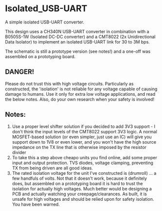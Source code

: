 # Isolated_USB-UART
A simple isolated USB-UART converter.

This design uses a CH340N USB-UART converter in combination with a B0505S-1W (Isolated DC-DC converter) and a CMT8022 (2x Unidirectional Data Isolator) to implement an isolated USB-UART link for 30 to 3M bps.

The schematic is still a prototype version (see notes!) and a one-off was assembled on a prototyping board. 

## DANGER!
Please do not trust this with high voltage circuits. Particularly as constructed, the 'isolation' is not reliable for any voltage capable of causing damage to humans. Use it only for extra low voltage applications, and read the below notes. Also, do your own research when your safety is involved!

## Notes:
1. Use a proper level shifter solution if you decided to add 3V3 support - I don't think the input levels of the CMT8022 support 3V3 logic. A normal MOSFET-based solution (or even simpler, just use an IC) will give you support down to 1V8 or even lower, and you won't have the high source impedance on the TX line that is otherwise imposed by the resistor divider
2. To take this a step above cheapo units you find online, add some proper input and output protection. TVS diodes, voltage clamping, preventing TX from being driven are all good ideas.
3. The rated isolation voltage for the unit I've constructed is (drumroll) ... a few handfuls of volts. Not that it doesn't work, because it definitely does, but assembled on a prototyping board it is hard to trust the isolation for actually high voltages. Much better would be designing a PCB and actually watching your creepage/clearances. As built, it is unsafe for high voltages and should be relied upon for safety isolation. You have been warned.
